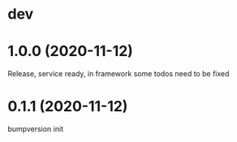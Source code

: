dev
===


1.0.0 (2020-11-12)
==================
Release, service ready, in framework some todos need to be fixed

0.1.1 (2020-11-12)
==================
bumpversion init